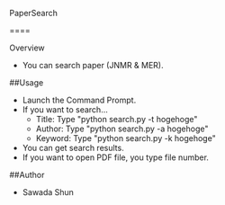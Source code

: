 PaperSearch

====

Overview
* You can search paper (JNMR & MER).

##Usage
* Launch the Command Prompt.
* If you want to search... 
    - Title: Type "python search.py -t hogehoge"
    - Author: Type "python search.py -a hogehoge"   
    - Keyword: Type "python search.py -k hogehoge"
* You can get search results.
* If you want to open PDF file, you type file number.

##Author
* Sawada Shun